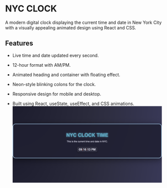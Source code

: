 # NYC CLOCK

A modern digital clock displaying the current time and date in New York City with a visually appealing animated design using React and CSS.

## Features

- Live time and date updated every second.

- 12-hour format with AM/PM.

- Animated heading and container with floating effect.

- Neon-style blinking colons for the clock.

- Responsive design for mobile and desktop.

- Built using React, useState, useEffect, and CSS animations.
  ![clock image](./image/clock.png)
